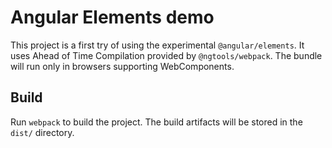 # Angular Elements demo

This project is a first try of using the experimental `@angular/elements`. It uses Ahead of Time Compilation provided by `@ngtools/webpack`. The bundle will run only in browsers supporting WebComponents.

## Build

Run `webpack` to build the project. The build artifacts will be stored in the `dist/` directory.
